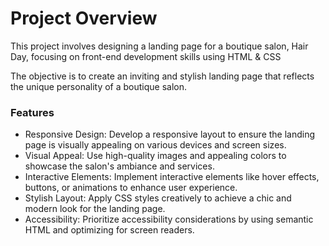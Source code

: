 # Project Overview
This project involves designing a landing page for a boutique salon, Hair Day, focusing on front-end development skills using HTML & CSS

The objective is to create an inviting and stylish landing page that reflects the unique personality of a boutique salon.

### Features
- Responsive Design: Develop a responsive layout to ensure the landing page is visually appealing on various devices and screen sizes.
- Visual Appeal: Use high-quality images and appealing colors to showcase the salon's ambiance and services.
- Interactive Elements: Implement interactive elements like hover effects, buttons, or animations to enhance user experience.
- Stylish Layout: Apply CSS styles creatively to achieve a chic and modern look for the landing page.
- Accessibility: Prioritize accessibility considerations by using semantic HTML and optimizing for screen readers.
